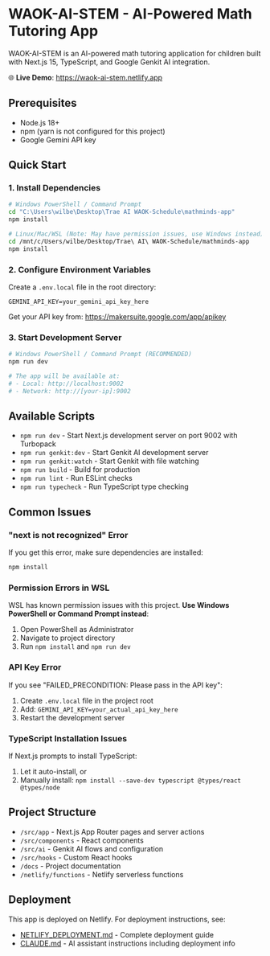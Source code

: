 # WAOK-AI-STEM - AI-Powered Math Tutoring App

WAOK-AI-STEM is an AI-powered math tutoring application for children built with Next.js 15, TypeScript, and Google Genkit AI integration.

🌐 **Live Demo**: https://waok-ai-stem.netlify.app

## Prerequisites

- Node.js 18+ 
- npm (yarn is not configured for this project)
- Google Gemini API key

## Quick Start

### 1. Install Dependencies

```bash
# Windows PowerShell / Command Prompt
cd "C:\Users\wilbe\Desktop\Trae AI WAOK-Schedule\mathminds-app"
npm install

# Linux/Mac/WSL (Note: May have permission issues, use Windows instead)
cd /mnt/c/Users/wilbe/Desktop/Trae\ AI\ WAOK-Schedule/mathminds-app
npm install
```

### 2. Configure Environment Variables

Create a `.env.local` file in the root directory:

```env
GEMINI_API_KEY=your_gemini_api_key_here
```

Get your API key from: https://makersuite.google.com/app/apikey

### 3. Start Development Server

```bash
# Windows PowerShell / Command Prompt (RECOMMENDED)
npm run dev

# The app will be available at:
# - Local: http://localhost:9002
# - Network: http://[your-ip]:9002
```

## Available Scripts

- `npm run dev` - Start Next.js development server on port 9002 with Turbopack
- `npm run genkit:dev` - Start Genkit AI development server
- `npm run genkit:watch` - Start Genkit with file watching
- `npm run build` - Build for production
- `npm run lint` - Run ESLint checks
- `npm run typecheck` - Run TypeScript type checking

## Common Issues

### "next is not recognized" Error
If you get this error, make sure dependencies are installed:
```bash
npm install
```

### Permission Errors in WSL
WSL has known permission issues with this project. **Use Windows PowerShell or Command Prompt instead**:
1. Open PowerShell as Administrator
2. Navigate to project directory
3. Run `npm install` and `npm run dev`

### API Key Error
If you see "FAILED_PRECONDITION: Please pass in the API key":
1. Create `.env.local` file in the project root
2. Add: `GEMINI_API_KEY=your_actual_api_key_here`
3. Restart the development server

### TypeScript Installation Issues
If Next.js prompts to install TypeScript:
1. Let it auto-install, or
2. Manually install: `npm install --save-dev typescript @types/react @types/node`

## Project Structure

- `/src/app` - Next.js App Router pages and server actions
- `/src/components` - React components
- `/src/ai` - Genkit AI flows and configuration
- `/src/hooks` - Custom React hooks
- `/docs` - Project documentation
- `/netlify/functions` - Netlify serverless functions

## Deployment

This app is deployed on Netlify. For deployment instructions, see:
- [NETLIFY_DEPLOYMENT.md](./NETLIFY_DEPLOYMENT.md) - Complete deployment guide
- [CLAUDE.md](./CLAUDE.md) - AI assistant instructions including deployment info
